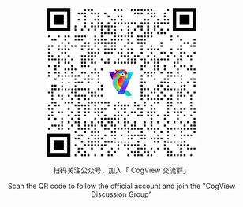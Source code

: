 <div align="center">
<img src=wechat.jpg width="60%"/>

<p> 扫码关注公众号，加入「 CogView 交流群」 </p>
<p> Scan the QR code to follow the official account and join the "CogView Discussion Group" </p>
</div>
